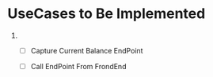 # UseCases to Be Implemented

1. -[ ] Capture Current Balance EndPoint
   - [ ] Call EndPoint From FrondEnd 

